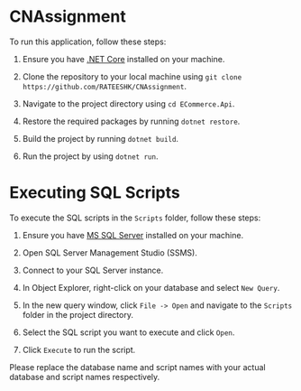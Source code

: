 # CNAssignment

To run this application, follow these steps:

1. Ensure you have [.NET Core](https://dotnet.microsoft.com/download) installed on your machine.

2. Clone the repository to your local machine using `git clone https://github.com/RATEESHK/CNAssignment`.

3. Navigate to the project directory using `cd ECommerce.Api`.

4. Restore the required packages by running `dotnet restore`.

5. Build the project by running `dotnet build`.

6. Run the project by using `dotnet run`.

# Executing SQL Scripts

To execute the SQL scripts in the `Scripts` folder, follow these steps:

1. Ensure you have [MS SQL Server](https://www.microsoft.com/en-us/sql-server/sql-server-downloads) installed on your machine.

2. Open SQL Server Management Studio (SSMS).

3. Connect to your SQL Server instance.

4. In Object Explorer, right-click on your database and select `New Query`.

5. In the new query window, click `File -> Open` and navigate to the `Scripts` folder in the project directory.

6. Select the SQL script you want to execute and click `Open`.

7. Click `Execute` to run the script.

Please replace the database name and script names with your actual database and script names respectively.